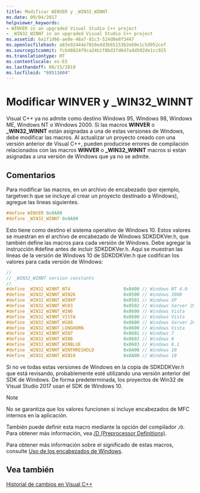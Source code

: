 ```yaml
---
title: Modificar WINVER y _WIN32_WINNT
ms.date: 09/04/2017
helpviewer_keywords:
- WINVER in an upgraded Visual Studio C++ project
- _WIN32_WINNT in an upgraded Visual Studio C++ project
ms.assetid: 6a1f1d66-ae0e-48a7-81c3-524d8e8f3447
ms.openlocfilehash: a83e92444e7010e4d3b65153b2e60e1c5d952cef
ms.sourcegitcommit: fcb48824f9ca24b1f8bd37d647a4d592de1cc925
ms.translationtype: HT
ms.contentlocale: es-ES
ms.lasthandoff: 08/15/2019
ms.locfileid: "69511604"
---
```

# <a name="modifying-winver-and-_win32_winnt"></a>Modificar WINVER y _WIN32_WINNT

Visual C++ ya no admite como destino Windows 95, Windows 98, Windows ME, Windows NT o Windows 2000. Si las macros **WINVER** o **_WIN32_WINNT** están asignadas a una de estas versiones de Windows, debe modificar las macros. Al actualizar un proyecto creado con una versión anterior de Visual C++, pueden producirse errores de compilación relacionados con las macros **WINVER** o **_WIN32_WINNT** macros si están asignadas a una versión de Windows que ya no se admite.

## <a name="remarks"></a>Comentarios

Para modificar las macros, en un archivo de encabezado (por ejemplo, targetver.h que se incluye al crear un proyecto destinado a Windows), agregue las líneas siguientes.

```C
#define WINVER 0x0A00
#define _WIN32_WINNT 0x0A00
```

Esto tiene como destino el sistema operativo de Windows 10. Estos valores se muestran en el archivo de encabezado de Windows SDKDDKVer.h, que también define las macros para cada versión de Windows. Debe agregar la instrucción #define antes de incluir SDKDDKVer.h. Aquí se muestran las líneas de la versión de Windows 10 de SDKDDKVer.h que codifican los valores para cada versión de Windows:

```C
//
// _WIN32_WINNT version constants
//
#define _WIN32_WINNT_NT4                    0x0400 // Windows NT 4.0
#define _WIN32_WINNT_WIN2K                  0x0500 // Windows 2000
#define _WIN32_WINNT_WINXP                  0x0501 // Windows XP
#define _WIN32_WINNT_WS03                   0x0502 // Windows Server 2003
#define _WIN32_WINNT_WIN6                   0x0600 // Windows Vista
#define _WIN32_WINNT_VISTA                  0x0600 // Windows Vista
#define _WIN32_WINNT_WS08                   0x0600 // Windows Server 2008
#define _WIN32_WINNT_LONGHORN               0x0600 // Windows Vista
#define _WIN32_WINNT_WIN7                   0x0601 // Windows 7
#define _WIN32_WINNT_WIN8                   0x0602 // Windows 8
#define _WIN32_WINNT_WINBLUE                0x0603 // Windows 8.1
#define _WIN32_WINNT_WINTHRESHOLD           0x0A00 // Windows 10
#define _WIN32_WINNT_WIN10                  0x0A00 // Windows 10
```

Si no ve todas estas versiones de Windows en la copia de SDKDDKVer.h que está revisando, probablemente esté utilizando una versión anterior del SDK de Windows. De forma predeterminada, los proyectos de Win32 de Visual Studio 2017 usan el SDK de Windows 10.

> [!NOTE]
> No se garantiza que los valores funcionen si incluye encabezados de MFC internos en la aplicación.

También puede definir esta macro mediante la opción del compilador `/D`. Para obtener más información, vea [/D (Preprocessor Definitions)](../build/reference/d-preprocessor-definitions.md).

Para obtener más información sobre el significado de estas macros, consulte [Uso de los encabezados de Windows](/windows/win32/WinProg/using-the-windows-headers).

## <a name="see-also"></a>Vea también

[Historial de cambios en Visual C++](../porting/visual-cpp-change-history-2003-2015.md)
